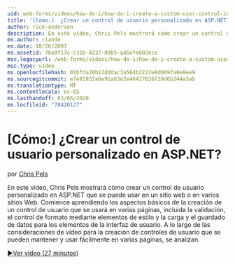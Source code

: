 ```yaml
---
uid: web-forms/videos/how-do-i/how-do-i-create-a-custom-user-control-in-aspnet
title: '[Cómo:]  ¿Crear un control de usuario personalizado en ASP.NET? | Microsoft Docs'
author: rick-anderson
description: En este vídeo, Chris Pels mostrará cómo crear un control de usuario personalizado en ASP.NET que se puede usar en un sitio web o en varios sitios Web. Sta...
ms.author: riande
ms.date: 10/26/2007
ms.assetid: 76e0f17c-c31b-4237-89b5-a46efe602ece
msc.legacyurl: /web-forms/videos/how-do-i/how-do-i-create-a-custom-user-control-in-aspnet
msc.type: video
ms.openlocfilehash: 01bfda20b12dddac3a564b2222e8d069fa0e8ee9
ms.sourcegitcommit: e7e91932a6e91a63e2e46417626f39d6b244a3ab
ms.translationtype: MT
ms.contentlocale: es-ES
ms.lasthandoff: 03/06/2020
ms.locfileid: "78420127"
---
```

# <a name="how-do-i--create-a-custom-user-control-in-aspnet"></a>[Cómo:]  ¿Crear un control de usuario personalizado en ASP.NET?

por [Chris Pels](https://twitter.com/chrispels)

En este vídeo, Chris Pels mostrará cómo crear un control de usuario personalizado en ASP.NET que se puede usar en un sitio web o en varios sitios Web. Comience aprendiendo los aspectos básicos de la creación de un control de usuario que se usará en varias páginas, incluida la validación, el control de formato mediante elementos de estilo y la carga y el guardado de datos para los elementos de la interfaz de usuario. A lo largo de las consideraciones de vídeo para la creación de controles de usuario que se pueden mantener y usar fácilmente en varias páginas, se analizan.

[&#9654;Ver vídeo (27 minutos)](https://channel9.msdn.com/Blogs/ASP-NET-Site-Videos/how-do-i-create-a-custom-user-control-in-aspnet)
